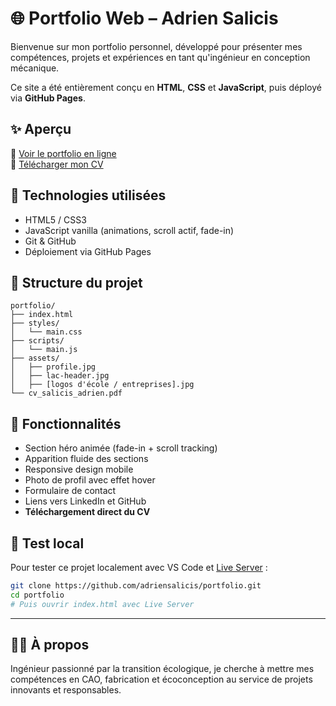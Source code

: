# 🌐 Portfolio Web – Adrien Salicis

Bienvenue sur mon portfolio personnel, développé pour présenter mes compétences, projets et expériences en tant qu'ingénieur en conception mécanique.

Ce site a été entièrement conçu en **HTML**, **CSS** et **JavaScript**, puis déployé via **GitHub Pages**.

## ✨ Aperçu

🔗 [Voir le portfolio en ligne](https://adriensalicis.github.io/portfolio/)  
📄 [Télécharger mon CV](https://adriensalicis.github.io/portfolio/cv_salicis_adrien.pdf)

## 🧰 Technologies utilisées

- HTML5 / CSS3
- JavaScript vanilla (animations, scroll actif, fade-in)
- Git & GitHub
- Déploiement via GitHub Pages

## 📁 Structure du projet

```
portfolio/
├── index.html
├── styles/
│   └── main.css
├── scripts/
│   └── main.js
├── assets/
│   ├── profile.jpg
│   ├── lac-header.jpg
│   ├── [logos d'école / entreprises].jpg
└── cv_salicis_adrien.pdf
```

## 🚀 Fonctionnalités

- Section héro animée (fade-in + scroll tracking)
- Apparition fluide des sections
- Responsive design mobile
- Photo de profil avec effet hover
- Formulaire de contact
- Liens vers LinkedIn et GitHub
- **Téléchargement direct du CV**

## 🧪 Test local

Pour tester ce projet localement avec VS Code et [Live Server](https://marketplace.visualstudio.com/items?itemName=ritwickdey.LiveServer) :

```bash
git clone https://github.com/adriensalicis/portfolio.git
cd portfolio
# Puis ouvrir index.html avec Live Server
```

---

## 👨‍💼 À propos

Ingénieur passionné par la transition écologique, je cherche à mettre mes compétences en CAO, fabrication et écoconception au service de projets innovants et responsables.